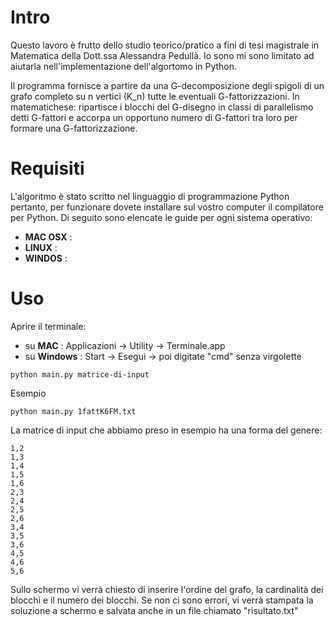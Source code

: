 Intro
======
Questo lavoro è frutto dello studio teorico/pratico a fini di tesi magistrale in Matematica della Dott.ssa Alessandra Pedullà.
Io sono mi sono limitato ad aiutarla nell'implementazione dell'algortomo in Python.

Il programma fornisce a partire da una G-decomposizione degli spigoli di un grafo completo su n vertici (K_n) tutte le eventuali G-fattorizzazioni.
In matematichese: ripartisce i blocchi del G-disegno in classi di parallelismo detti G-fattori e accorpa un opportuno numero di G-fattori tra loro per formare una G-fattorizzazione.

Requisiti
=========
L'algoritmo è stato scritto nel linguaggio di programmazione Python pertanto, per funzionare dovete installare sul vostro computer il compilatore per Python.
Di seguito sono elencate le guide per ogni sistema operativo:

* **MAC OSX** :
* **LINUX**  :
* **WINDOS** :




Uso
===
Aprire il terminale:
* su **MAC** : Applicazioni -> Utility -> Terminale.app
* su **Windows** : Start -> Esegui -> poi digitate "cmd" senza virgolette


 `python main.py matrice-di-input `

 Esempio

 `python main.py 1fattK6FM.txt`

 La matrice di input che abbiamo preso in esempio ha una forma del genere:

 	1,2
 	1,3
 	1,4
	1,5
	1,6
	2,3
	2,4
	2,5
	2,6
	3,4
	3,5
	3,6
	4,5
	4,6
	5,6


Sullo schermo vi verrà chiesto di inserire l'ordine del grafo, la cardinalità dei blocchi e il numero dei blocchi.
Se non ci sono errori, vi verrà stampata la soluzione a schermo e salvata anche in un file chiamato "risultato.txt"
